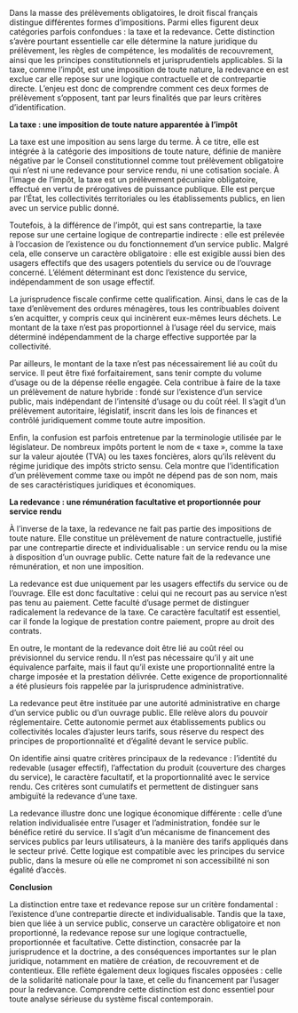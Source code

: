 Dans la masse des prélèvements obligatoires, le droit fiscal français distingue différentes formes d’impositions. Parmi elles figurent deux catégories parfois confondues : la taxe et la redevance. Cette distinction s’avère pourtant essentielle car elle détermine la nature juridique du prélèvement, les règles de compétence, les modalités de recouvrement, ainsi que les principes constitutionnels et jurisprudentiels applicables. Si la taxe, comme l’impôt, est une imposition de toute nature, la redevance en est exclue car elle repose sur une logique contractuelle et de contrepartie directe. L’enjeu est donc de comprendre comment ces deux formes de prélèvement s’opposent, tant par leurs finalités que par leurs critères d’identification.

**La taxe : une imposition de toute nature apparentée à l’impôt**

La taxe est une imposition au sens large du terme. À ce titre, elle est intégrée à la catégorie des impositions de toute nature, définie de manière négative par le Conseil constitutionnel comme tout prélèvement obligatoire qui n’est ni une redevance pour service rendu, ni une cotisation sociale. À l’image de l’impôt, la taxe est un prélèvement pécuniaire obligatoire, effectué en vertu de prérogatives de puissance publique. Elle est perçue par l’État, les collectivités territoriales ou les établissements publics, en lien avec un service public donné.

Toutefois, à la différence de l’impôt, qui est sans contrepartie, la taxe repose sur une certaine logique de contrepartie indirecte : elle est prélevée à l’occasion de l’existence ou du fonctionnement d’un service public. Malgré cela, elle conserve un caractère obligatoire : elle est exigible aussi bien des usagers effectifs que des usagers potentiels du service ou de l’ouvrage concerné. L’élément déterminant est donc l’existence du service, indépendamment de son usage effectif.

La jurisprudence fiscale confirme cette qualification. Ainsi, dans le cas de la taxe d’enlèvement des ordures ménagères, tous les contribuables doivent s’en acquitter, y compris ceux qui incinèrent eux-mêmes leurs déchets. Le montant de la taxe n’est pas proportionnel à l’usage réel du service, mais déterminé indépendamment de la charge effective supportée par la collectivité.

Par ailleurs, le montant de la taxe n’est pas nécessairement lié au coût du service. Il peut être fixé forfaitairement, sans tenir compte du volume d’usage ou de la dépense réelle engagée. Cela contribue à faire de la taxe un prélèvement de nature hybride : fondé sur l’existence d’un service public, mais indépendant de l’intensité d’usage ou du coût réel. Il s’agit d’un prélèvement autoritaire, législatif, inscrit dans les lois de finances et contrôlé juridiquement comme toute autre imposition.

Enfin, la confusion est parfois entretenue par la terminologie utilisée par le législateur. De nombreux impôts portent le nom de « taxe », comme la taxe sur la valeur ajoutée (TVA) ou les taxes foncières, alors qu’ils relèvent du régime juridique des impôts stricto sensu. Cela montre que l’identification d’un prélèvement comme taxe ou impôt ne dépend pas de son nom, mais de ses caractéristiques juridiques et économiques.

**La redevance : une rémunération facultative et proportionnée pour service rendu**

À l’inverse de la taxe, la redevance ne fait pas partie des impositions de toute nature. Elle constitue un prélèvement de nature contractuelle, justifié par une contrepartie directe et individualisable : un service rendu ou la mise à disposition d’un ouvrage public. Cette nature fait de la redevance une rémunération, et non une imposition.

La redevance est due uniquement par les usagers effectifs du service ou de l’ouvrage. Elle est donc facultative : celui qui ne recourt pas au service n’est pas tenu au paiement. Cette faculté d’usage permet de distinguer radicalement la redevance de la taxe. Ce caractère facultatif est essentiel, car il fonde la logique de prestation contre paiement, propre au droit des contrats.

En outre, le montant de la redevance doit être lié au coût réel ou prévisionnel du service rendu. Il n’est pas nécessaire qu’il y ait une équivalence parfaite, mais il faut qu’il existe une proportionnalité entre la charge imposée et la prestation délivrée. Cette exigence de proportionnalité a été plusieurs fois rappelée par la jurisprudence administrative.

La redevance peut être instituée par une autorité administrative en charge d’un service public ou d’un ouvrage public. Elle relève alors du pouvoir réglementaire. Cette autonomie permet aux établissements publics ou collectivités locales d’ajuster leurs tarifs, sous réserve du respect des principes de proportionnalité et d’égalité devant le service public.

On identifie ainsi quatre critères principaux de la redevance : l’identité du redevable (usager effectif), l’affectation du produit (couverture des charges du service), le caractère facultatif, et la proportionnalité avec le service rendu. Ces critères sont cumulatifs et permettent de distinguer sans ambiguïté la redevance d’une taxe.

La redevance illustre donc une logique économique différente : celle d’une relation individualisée entre l’usager et l’administration, fondée sur le bénéfice retiré du service. Il s’agit d’un mécanisme de financement des services publics par leurs utilisateurs, à la manière des tarifs appliqués dans le secteur privé. Cette logique est compatible avec les principes du service public, dans la mesure où elle ne compromet ni son accessibilité ni son égalité d’accès.

**Conclusion**

La distinction entre taxe et redevance repose sur un critère fondamental : l’existence d’une contrepartie directe et individualisable. Tandis que la taxe, bien que liée à un service public, conserve un caractère obligatoire et non proportionné, la redevance repose sur une logique contractuelle, proportionnée et facultative. Cette distinction, consacrée par la jurisprudence et la doctrine, a des conséquences importantes sur le plan juridique, notamment en matière de création, de recouvrement et de contentieux. Elle reflète également deux logiques fiscales opposées : celle de la solidarité nationale pour la taxe, et celle du financement par l’usager pour la redevance. Comprendre cette distinction est donc essentiel pour toute analyse sérieuse du système fiscal contemporain.